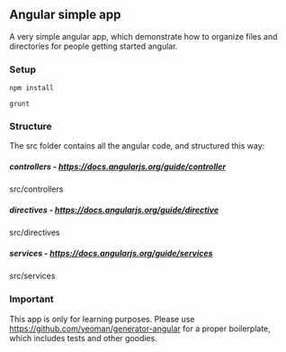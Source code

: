 ## Angular simple app

A very simple angular app, which demonstrate how to organize files and directories for people getting started angular.

### Setup

    npm install

    grunt


### Structure

The src folder contains all the angular code, and structured this way:

##### controllers - https://docs.angularjs.org/guide/controller
src/controllers

##### directives - https://docs.angularjs.org/guide/directive
src/directives

##### services - https://docs.angularjs.org/guide/services
src/services

### Important

This app is only for learning purposes. Please use https://github.com/yeoman/generator-angular for a proper boilerplate, which includes tests and other goodies.
